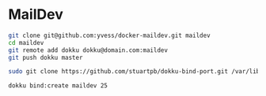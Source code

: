 # MailDev

```bash
git clone git@github.com:yvess/docker-maildev.git maildev
cd maildev
git remote add dokku dokku@domain.com:maildev
git push dokku master
```

```bash
sudo git clone https://github.com/stuartpb/dokku-bind-port.git /var/lib/dokku-alt/plugins/bind-port
```

```bash
dokku bind:create maildev 25
```
